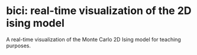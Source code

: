 # bici: real-time visualization of the 2D ising model

A real-time visualization of the Monte Carlo 2D Ising model for teaching purposes.
